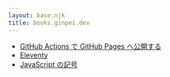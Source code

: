 ```yaml
---
layout: base.njk
title: books.ginpei.dev
---
```


- [GitHub Actions で GitHub Pages へ公開する](./github-actions-publish-pages/)
- [Eleventy](./eleventy/)
- [JavaScript の記号](./javascript-symbols/)
